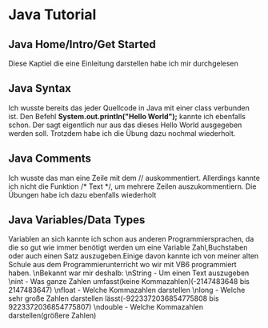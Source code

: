# Java Tutorial
## Java Home/Intro/Get Started 
Diese Kaptiel die eine Einleitung darstellen habe ich mir durchgelesen
## Java Syntax
Ich wusste bereits das jeder Quellcode in Java mit einer class verbunden ist. Den Befehl **System.out.println("Hello World");** kannte ich ebenfalls schon. Der sagt eigentlich nur aus das dieses Hello World ausgegeben werden soll. Trotzdem habe ich die Übung dazu nochmal wiederholt.
## Java Comments
Ich wusste das man eine Zeile mit dem // auskommentiert. Allerdings kannte ich nicht die Funktion  /* Text */, um mehrere Zeilen auszukommentiern. Die Übungen habe ich dazu ebenfalls wiederholt
## Java Variables/Data Types
Variablen an sich kannte ich schon aus anderen Programmiersprachen, da die so gut wie immer benötigt werden um eine Variable Zahl,Buchstaben oder auch einen Satz auszugeben.Einige davon kannte ich von meiner alten Schule aus dem Programmierunterricht wo wir mit VB6 programmiert haben. 
\nBekannt war mir deshalb:
\nString - Um einen Text auszugeben
\nint - Was ganze Zahlen umfasst(keine Kommazahlen)(-2147483648 bis 2147483647)
\nfloat - Welche Kommazahlen darstellen
\nlong - Welche sehr große Zahlen darstellen lässt(-9223372036854775808 bis 9223372036854775807)
\ndouble - Welche Kommazahlen darstellen(größere Zahlen)
 
